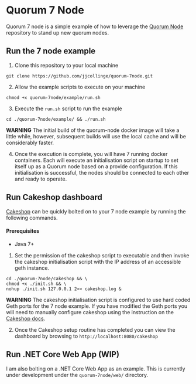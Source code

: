 # Quorum 7 Node
Quorum 7 node is a simple example of how to leverage the [Quorum Node](https://github.com/jjcollinge/quorum-node) repository to stand up new quorum nodes.

## Run the 7 node example

1. Clone this repository to your local machine
```
git clone https://github.com/jjcollinge/quorum-7node.git
```

2. Allow the example scripts to execute on your machine
```
chmod +x quorum-7node/example/run.sh
```

3. Execute the `run.sh` script to run the example
```
cd ./quorum-7node/example/ && ./run.sh
```

 **WARNING** The initial build of the quorum-node docker image will take a little while, however, subsequent builds will use the local cache and will be considerably faster.

4. Once the execution is complete, you will have 7 running docker containers. Each will execute an initialisation script on startup to set itself up as a Quorum node based on a provide configuration. If this initialisation is successful, the nodes should be connected to each other and ready to operate.

## Run Cakeshop dashboard
[Cakeshop](https://github.com/jpmorganchase/cakeshop) can be quickly bolted on to your 7 node example by running the following commands.

#### Prerequisites
* Java 7+

1. Set the permission of the cakeshop script to executable and then invoke the cakeshop initialisation script with the IP address of an accessible geth instance.
```
cd ./quorum-7node/cakeshop && \
chmod +x ./init.sh && \
nohup ./init.sh 127.0.0.1 2>> cakeshop.log &
```
 **WARNING** The cakeshop initialisation script is configured to use hard coded Geth ports for the 7 node example. If you have modified the Geth ports you will need to manually configure cakeshop using the instruction on the [Cakeshop docs](https://github.com/jpmorganchase/cakeshop).

2. Once the Cakeshop setup routine has completed you can view the dashboard by browsing to `http://localhost:8080/cakeshop`

## Run .NET Core Web App (WIP)
I am also bolting on a .NET Core Web App as an example. This is currently under development under the `quorum-7node/web/` directory.

